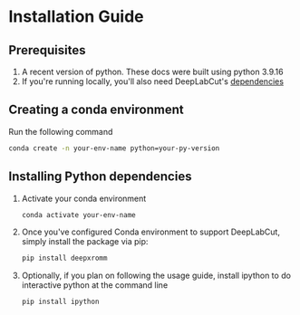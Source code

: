 # Installation Guide
## Prerequisites
1. A recent version of python. These docs were built using python 3.9.16
2. If you're running locally, you'll also need DeepLabCut's [dependencies](https://deeplabcut.github.io/DeepLabCut/docs/installation.html)

## Creating a conda environment
Run the following command
```bash
conda create -n your-env-name python=your-py-version
```

## Installing Python dependencies
1. Activate your conda environment
    ```bash
    conda activate your-env-name
    ```
1. Once you've configured Conda environment to support DeepLabCut, simply install the package via pip:
    ```bash
    pip install deepxromm
    ```
1. Optionally, if you plan on following the usage guide, install ipython to do interactive python at the command line
    ```bash
    pip install ipython
    ```
